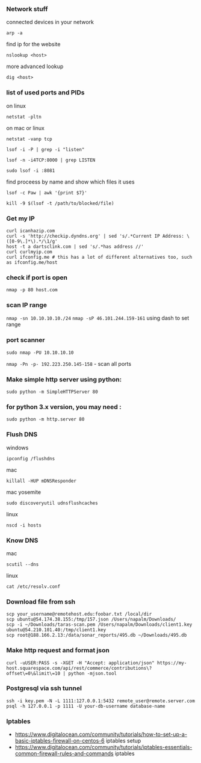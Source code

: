 ### Network stuff

connected devices in your network

`arp -a`

find ip for the website

`nslookup <host>`

more advanced lookup

`dig <host>`

### list of used ports and PIDs

on linux

`netstat -pltn`

on mac or linux

`netstat -vanp tcp`

`lsof -i -P | grep -i "listen"`

`lsof -n -i4TCP:8000 | grep LISTEN`

`sudo lsof -i :8081`

find proceess by name and show which files it uses

`lsof -c Paw | awk '{print $7}'`

`kill -9 $(lsof -t /path/to/blocked/file)`

### Get my IP

```
curl icanhazip.com
curl -s 'http://checkip.dyndns.org' | sed 's/.*Current IP Address: \([0-9\.]*\).*/\1/g'
host -t a dartsclink.com | sed 's/.*has address //'
curl curlmyip.com
curl ifconfig.me # this has a lot of different alternatives too, such as ifconfig.me/host
```

### check if port is open

`nmap -p 80 host.com`

### scan IP range

`nmap -sn 10.10.10.10./24`
`nmap -sP 46.101.244.159-161` using dash to set range

### port scanner

`sudo nmap -PU 10.10.10.10`

`nmap -Pn -p- 192.223.250.145-158` - scan all ports

### Make simple http server using python:

`sudo python -m SimpleHTTPServer 80`

### for python 3.x version, you may need :

`sudo python -m http.server 80`

### Flush DNS

windows

`ipconfig /flushdns`

mac

`killall -HUP mDNSResponder`

mac yosemite

`sudo discoveryutil udnsflushcaches`

linux

`nscd -i hosts`

### Know DNS

mac

`scutil --dns`

linux

`cat /etc/resolv.conf`

### Download file from ssh

```
scp your_username@remotehost.edu:foobar.txt /local/dir
scp ubuntu@54.174.38.155:/tmp/157.json /Users/napalm/Downloads/
scp -i ~/Downloads/taras-scan.pem /Users/napalm/Downloads/client1.key ubuntu@54.210.101.40:/tmp/client1.key
scp root@188.166.2.13:/data/sonar_reports/495.db ~/Downloads/495.db
```

### Make http request and format json

`curl -uUSER:PASS -s -XGET -H "Accept: application/json" https://my-host.squarespace.com/api/rest/commerce/contributions\?offset\=0\&limit\=10 | python -mjson.tool`

### Postgresql via ssh tunnel

```
ssh -i key.pem -N -L 1111:127.0.0.1:5432 remote_user@remote.server.com
psql -h 127.0.0.1 -p 1111 -U your-db-username database-name
```

### Iptables
- https://www.digitalocean.com/community/tutorials/how-to-set-up-a-basic-iptables-firewall-on-centos-6 iptables setup
- https://www.digitalocean.com/community/tutorials/iptables-essentials-common-firewall-rules-and-commands iptables
